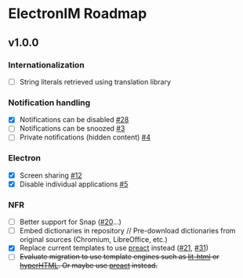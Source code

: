 # ElectronIM Roadmap

## v1.0.0

### Internationalization

- [ ] String literals retrieved using translation library

### Notification handling

- [x] Notifications can be disabled [#28](https://github.com/manusa/electronim/pull/28)
- [ ] Notifications can be snoozed [#3](https://github.com/manusa/electronim/issues/3)
- [ ] Private notifications (hidden content) [#4](https://github.com/manusa/electronim/issues/4)

### Electron

- [x] Screen sharing [#12](https://github.com/manusa/electronim/issues/12)
- [x] Disable individual applications [#5](https://github.com/manusa/electronim/issues/5)

### NFR

- [ ] Better support for Snap ([#20](https://github.com/manusa/electronim/issues/20)...)
- [ ] Embed dictionaries in repository // Pre-download dictionaries from original sources
      (Chromium, LibreOffice, etc.) 
- [x] Replace current templates to use [preact](https://github.com/preactjs/preact) instead
      ([#21](https://github.com/manusa/electronim/pull/21),
      [#31](https://github.com/manusa/electronim/pull/31))
- [ ] ~~Evaluate migration to use template engines such as [lit-html](https://github.com/Polymer/lit-html)
  or [hyperHTML](https://github.com/WebReflection/hyperHTML). Or maybe use [preact](https://preactjs.com/) instead.~~